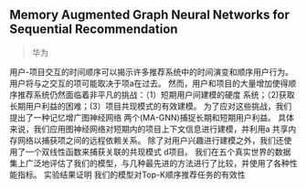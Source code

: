 ## Memory Augmented Graph Neural Networks for Sequential Recommendation

> 华为





 用户-项目交互的时间顺序可以揭示许多推荐系统中的时间演变和顺序用户行为。 用户将与之交互的项可能取决于项a在过去。 然而，用户和项目的大量增加使得顺序推荐系统仍然面临着非平凡的挑战：（1）短期用户间建模的硬度 系统；（2)获取长期用户利益的困难；(3）项目共现模式的有效建模。 为了应对这些挑战，我们提出了一种记忆增广图神经网络 两个(MA-GNN)捕捉长期和短期用户利益。 具体来说，我们应用图神经网络对短期内的项目上下文信息进行建模，并利用a 共享内存网络以捕获项之间的远程依赖关系。 除了对用户兴趣进行建模之外，我们还使用了一个双线性函数来捕获关联的共现模式 d项目。 我们在五个真实世界的数据集上广泛地评估了我们的模型，与几种最先进的方法进行了比较，并使用了各种性能指标。 实验结果证明 我们的模型对Top-K顺序推荐任务的有效性

